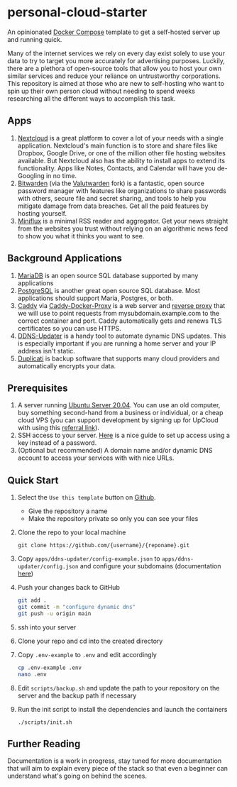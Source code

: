# personal-cloud-starter
An opinionated [Docker Compose](https://docs.docker.com/compose/) template to get a self-hosted server up and running quick.

Many of the internet services we rely on every day exist solely to use your data to try to target you more accurately for advertising purposes. Luckily, there are a plethora of open-source tools that allow you to host your own similar services and reduce your reliance on untrustworthy corporations. This repository is aimed at those who are new to self-hosting who want to spin up their own person cloud without needing to spend weeks researching all the different ways to accomplish this task.

## Apps
1. [Nextcloud](https://nextcloud.com/) is a great platform to cover a lot of your needs with a single application. Nextcloud's main function is to store and share files like Dropbox, Google Drive, or one of the million other file hosting websites available. But Nextcloud also has the ability to install apps to extend its functionality. Apps like Notes, Contacts, and Calendar will have you de-Googling in no time.
1. [Bitwarden](https://bitwarden.com/) (via the [Valutwarden](https://github.com/dani-garcia/vaultwarden) fork) is a fantastic, open source password manager with features like organizations to share passwords with others, secure file and secret sharing, and tools to help you mitigate damage from data breaches. Get all the paid features by hosting yourself.
1. [Miniflux](https://miniflux.app/) is a minimal RSS reader and aggregator. Get your news straight from the websites you trust without relying on an algorithmic news feed to show you what it thinks you want to see.

## Background Applications
1. [MariaDB](https://mariadb.org/) is an open source SQL database supported by many applications
1. [PostgreSQL](https://www.postgresql.org/) is another great open source SQL database. Most applications should support Maria, Postgres, or both.
1. [Caddy](https://caddyserver.com/v2) via [Caddy-Docker-Proxy](https://github.com/lucaslorentz/caddy-docker-proxy) is a web server and [reverse proxy]() that we will use to point requests from mysubdomain.example.com to the correct container and port. Caddy automatically gets and renews TLS certificates so you can use HTTPS.
1. [DDNS-Updater](https://github.com/qdm12/ddns-updater) is a handy tool to automate dynamic DNS updates. This is especially important if you are running a home server and your IP address isn't static.
1. [Duplicati](https://www.duplicati.com/) is backup software that supports many cloud providers and automatically encrypts your data.

## Prerequisites

1. A server running [Ubuntu Server 20.04](https://ubuntu.com/download/server). You can use an old computer, buy something second-hand from a business or individual, or a cheap cloud VPS (you can support development by signing up for UpCloud with using this [referral link](https://upcloud.com/signup/?promo=59983M)).
1. SSH access to your server. [Here](https://www.digitalocean.com/community/tutorials/how-to-set-up-ssh-keys-on-ubuntu-20-04) is a nice guide to set up access using a key instead of a password.
1. (Optional but recommended) A domain name and/or dynamic DNS account to access your services with with nice URLs.

## Quick Start

1. Select the `Use this template` button on [Github](https://github.com/jhotmann/personal-cloud-starter).
    - Give the repository a name
    - Make the repository private so only you can see your files
1. Clone the repo to your local machine

    `git clone https://github.com/{username}/{reponame}.git`

1. Copy `apps/ddns-updater/config-example.json` to `apps/ddns-updater/config.json` and configure your subdomains (documentation [here](https://github.com/qdm12/ddns-updater#configuration))
1. Push your changes back to GitHub

    ```sh
    git add .
    git commit -m "configure dynamic dns"
    git push -u origin main
    ```

1. ssh into your server
1. Clone your repo and cd into the created directory
1. Copy `.env-example` to `.env` and edit accordingly

    ```sh
    cp .env-example .env
    nano .env
    ```

1. Edit `scripts/backup.sh` and update the path to your repository on the server and the backup path if necessary
1. Run the init script to install the dependencies and launch the containers

    `./scripts/init.sh`

## Further Reading
Documentation is a work in progress, stay tuned for more documentation that will aim to explain every piece of the stack so that even a beginner can understand what's going on behind the scenes.
